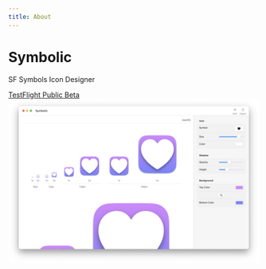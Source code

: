 ```yaml
---
title: About
---
```


# Symbolic

<div class="header">
    <p class="tagline">SF Symbols Icon Designer</p>
    <div class="actions"><a href="https://testflight.apple.com/join/F6Dp2pUy">TestFlight Public Beta</a></div>
    <img src="/images/main.png" width="681">
</div>
